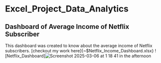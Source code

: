 # Excel_Project_Data_Analytics
## Dashboard of Average Income of Netflix Subscriber								
This dashboard was created to know about the average income of Netflix subscribers.
[checkout my work here]{~$Netflix_Income_Dashboard.xlsx}
![Netflix_Dashboard]![Screenshot 2025-03-06 at 1 18 41 in the afternoon](https://github.com/user-attachments/assets/6271af3b-018f-4422-b37f-10c3837539a5)

